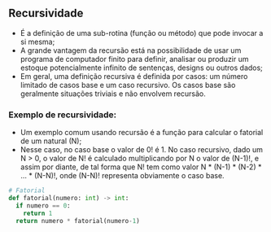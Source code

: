 ## Recursividade
- É a definição de uma sub-rotina (função ou método) que pode invocar a si mesma;
- A grande vantagem da recursão está na possibilidade de usar um programa de computador finito para definir, analisar ou produzir um estoque potencialmente infinito de sentenças, designs ou outros dados;
- Em geral, uma definição recursiva é definida por casos: um número limitado de casos base e um caso recursivo. Os casos base são geralmente situações triviais e não envolvem recursão.

### Exemplo de recursividade:
- Um exemplo comum usando recursão é a função para calcular o fatorial de um natural (N);
- Nesse caso, no caso base o valor de 0! é 1. No caso recursivo, dado um N > 0, o valor de N! é calculado multiplicando por N o valor de (N-1)!, e assim por diante, de tal forma que N! tem como valor N * (N-1) * (N-2) * ... * (N-N)!, onde (N-N)! representa obviamente o caso base.

```py
# Fatorial
def fatorial(numero: int) -> int:
  if numero == 0:
    return 1
  return numero * fatorial(numero-1)
```